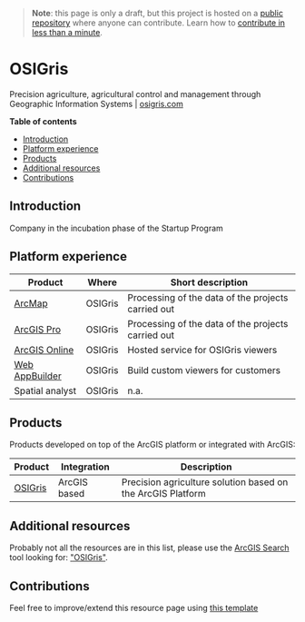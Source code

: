 > **Note**: this page is only a draft, but this project is hosted on a [public repository](https://github.com/hhkaos/awesome-arcgis) where anyone can contribute. Learn how to [contribute in less than a minute](https://github.com/hhkaos/awesome-arcgis/blob/master/CONTRIBUTING.md#contributions).

# OSIGris

Precision agriculture, agricultural control and management through Geographic Information Systems | [osigris.com](http://www.osigris.com/)

<!-- START doctoc generated TOC please keep comment here to allow auto update -->
<!-- DON'T EDIT THIS SECTION, INSTEAD RE-RUN doctoc TO UPDATE -->
**Table of contents**

- [Introduction](#introduction)
- [Platform experience](#platform-experience)
- [Products](#products)
- [Additional resources](#additional-resources)
- [Contributions](#contributions)

<!-- END doctoc generated TOC please keep comment here to allow auto update -->

## Introduction

Company in the incubation phase of the Startup Program

## Platform experience

|Product|Where|Short description|
|---|---|---|
|[ArcMap](../../../../arcgis/products/arcgis-desktop/arcmap-arccatalog/README.md)|OSIGris|Processing of the data of the projects carried out
|[ArcGIS Pro](../../../../arcgis/products/arcgis-desktop/arcgis-pro/README.md)|OSIGris|Processing of the data of the projects carried out
|[ArcGIS Online](../../../../arcgis/products/arcgis-online/README.md)|OSIGris|Hosted service for OSIGris viewers
|[Web AppBuilder](../../../../arcgis/products/web-appbuilder/README.md)|OSIGris|Build custom viewers for customers|
|Spatial analyst|OSIGris|n.a.

## Products

Products developed on top of the ArcGIS platform or integrated with ArcGIS:

|Product|Integration|Description|
|---|---|---|
|[OSIGris](http://www.osigris.com/)|ArcGIS based|Precision agriculture solution based on the ArcGIS Platform|

## Additional resources


Probably not all the resources are in this list, please use the [ArcGIS Search](https://esri-es.github.io/arcgis-search/) tool looking for: ["OSIGris"](https://esri-es.github.io/arcgis-search/?search="OSIGris"&utm_campaign=awesome-list&utm_source=awesome-list&utm_medium=page).

## Contributions

Feel free to improve/extend this resource page using [this template](../../../../PARTNER_PAGE_TEMPLATE.md)
